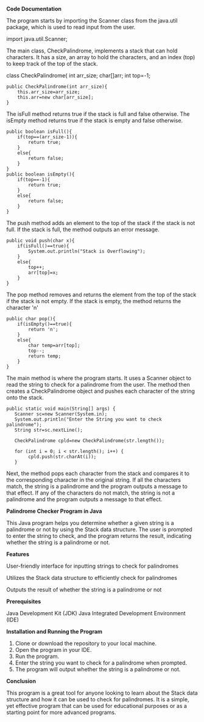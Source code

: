 **Code Documentation**

The program starts by importing the Scanner class from the java.util package, which is used to read input from the user.

import java.util.Scanner;

The main class, CheckPalindrome, implements a stack that can hold characters. It has a size, an array to hold the characters, and an index (top) to keep track of the top of the stack.

class CheckPalindrome{
    int arr_size;
    char[]arr;
    int top=-1;

    public CheckPalindrome(int arr_size){
        this.arr_size=arr_size;
        this.arr=new char[arr_size];
    }

The isFull method returns true if the stack is full and false otherwise. The isEmpty method returns true if the stack is empty and false otherwise.

    public boolean isFull(){
        if(top==(arr_size-1)){
            return true;
        }
        else{
            return false;
        }
    }
    public boolean isEmpty(){
        if(top==-1){
            return true;
        }
        else{
            return false;
        }
    }

The push method adds an element to the top of the stack if the stack is not full. If the stack is full, the method outputs an error message.

    public void push(char x){
        if(isFull()==true){
            System.out.println("Stack is Overflowing");
        }
        else{
            top++;
            arr[top]=x;
        }
    }

The pop method removes and returns the element from the top of the stack if the stack is not empty. If the stack is empty, the method returns the character 'n'

    public char pop(){
        if(isEmpty()==true){
            return 'n';
        }
        else{
            char temp=arr[top];
            top--;
            return temp;
        }
    }

The main method is where the program starts. It uses a Scanner object to read the string to check for a palindrome from the user. The method then creates a CheckPalindrome object and pushes each character of the string onto the stack.

    public static void main(String[] args) {
       Scanner sc=new Scanner(System.in);
       System.out.println("Enter the String you want to check palindrome");
       String str=sc.nextLine();

       CheckPalindrome cpld=new CheckPalindrome(str.length());
      
       for (int i = 0; i < str.length(); i++) {
            cpld.push(str.charAt(i));
       }

Next, the method pops each character from the stack and compares it to the corresponding character in the original string. If all the characters match, the string is a palindrome and the program outputs a message to that effect. If any of the characters do not match, the string is not a palindrome and the program outputs a message to that effect.


**Palindrome Checker Program in Java**


This Java program helps you determine whether a given string is a palindrome or not by using the Stack data structure. The user is prompted to enter the string to check, and the program returns the result, indicating whether the string is a palindrome or not.


**Features**

User-friendly interface for inputting strings to check for palindromes

Utilizes the Stack data structure to efficiently check for palindromes

Outputs the result of whether the string is a palindrome or not

**Prerequisites**

Java Development Kit (JDK)
Java Integrated Development Environment (IDE)

**Installation and Running the Program**

1) Clone or download the repository to your local machine.
2) Open the program in your IDE.
3) Run the program.
4) Enter the string you want to check for a palindrome when prompted.
5) The program will output whether the string is a palindrome or not.

**Conclusion**

This program is a great tool for anyone looking to learn about the Stack data structure and how it can be used to check for palindromes. It is a simple, yet effective program that can be used for educational purposes or as a starting point for more advanced programs.
